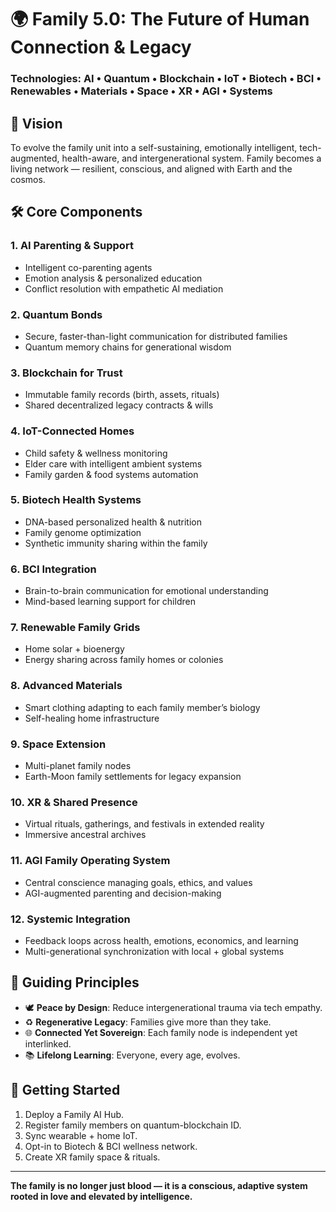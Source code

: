 # 🌍 Family 5.0: The Future of Human Connection & Legacy

### Technologies: AI • Quantum • Blockchain • IoT • Biotech • BCI • Renewables • Materials • Space • XR • AGI • Systems

## 🧬 Vision

To evolve the family unit into a self-sustaining, emotionally intelligent, tech-augmented, health-aware, and intergenerational system. Family becomes a living network — resilient, conscious, and aligned with Earth and the cosmos.

## 🛠️ Core Components

### 1. **AI Parenting & Support**
- Intelligent co-parenting agents
- Emotion analysis & personalized education
- Conflict resolution with empathetic AI mediation

### 2. **Quantum Bonds**
- Secure, faster-than-light communication for distributed families
- Quantum memory chains for generational wisdom

### 3. **Blockchain for Trust**
- Immutable family records (birth, assets, rituals)
- Shared decentralized legacy contracts & wills

### 4. **IoT-Connected Homes**
- Child safety & wellness monitoring
- Elder care with intelligent ambient systems
- Family garden & food systems automation

### 5. **Biotech Health Systems**
- DNA-based personalized health & nutrition
- Family genome optimization
- Synthetic immunity sharing within the family

### 6. **BCI Integration**
- Brain-to-brain communication for emotional understanding
- Mind-based learning support for children

### 7. **Renewable Family Grids**
- Home solar + bioenergy
- Energy sharing across family homes or colonies

### 8. **Advanced Materials**
- Smart clothing adapting to each family member’s biology
- Self-healing home infrastructure

### 9. **Space Extension**
- Multi-planet family nodes
- Earth-Moon family settlements for legacy expansion

### 10. **XR & Shared Presence**
- Virtual rituals, gatherings, and festivals in extended reality
- Immersive ancestral archives

### 11. **AGI Family Operating System**
- Central conscience managing goals, ethics, and values
- AGI-augmented parenting and decision-making

### 12. **Systemic Integration**
- Feedback loops across health, emotions, economics, and learning
- Multi-generational synchronization with local + global systems

## 🧭 Guiding Principles

- 🕊️ **Peace by Design**: Reduce intergenerational trauma via tech empathy.
- ♻️ **Regenerative Legacy**: Families give more than they take.
- 🌐 **Connected Yet Sovereign**: Each family node is independent yet interlinked.
- 📚 **Lifelong Learning**: Everyone, every age, evolves.

## 🚀 Getting Started

1. Deploy a Family AI Hub.
2. Register family members on quantum-blockchain ID.
3. Sync wearable + home IoT.
4. Opt-in to Biotech & BCI wellness network.
5. Create XR family space & rituals.

---

**The family is no longer just blood — it is a conscious, adaptive system rooted in love and elevated by intelligence.**

